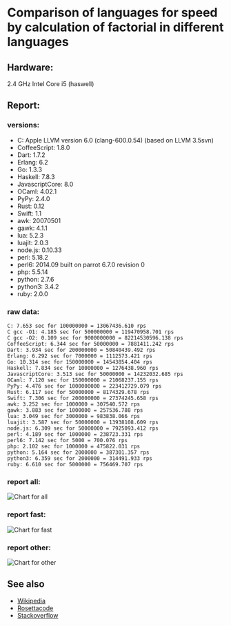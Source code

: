 Comparison of languages for speed by calculation of factorial in different languages
====================================================================================

Hardware:
---------
2.4 GHz Intel Core i5 (haswell)

Report:
-------
### versions:

  * C: Apple LLVM version 6.0 (clang-600.0.54) (based on LLVM 3.5svn)
  * CoffeeScript: 1.8.0
  * Dart: 1.7.2
  * Erlang: 6.2
  * Go: 1.3.3
  * Haskell: 7.8.3
  * JavascriptCore: 8.0
  * OCaml: 4.02.1
  * PyPy: 2.4.0
  * Rust: 0.12
  * Swift: 1.1
  * awk: 20070501
  * gawk: 4.1.1
  * lua: 5.2.3
  * luajit: 2.0.3
  * node.js: 0.10.33
  * perl: 5.18.2
  * perl6: 2014.09 built on parrot 6.7.0 revision 0
  * php: 5.5.14
  * python: 2.7.6
  * python3: 3.4.2
  * ruby: 2.0.0


### raw data:

    C: 7.653 sec for 100000000 = 13067436.610 rps
    C gcc -O1: 4.185 sec for 500000000 = 119470958.701 rps
    C gcc -O2: 0.109 sec for 9000000000 = 82214530596.138 rps
    CoffeeScript: 6.344 sec for 50000000 = 7881411.242 rps
    Dart: 3.934 sec for 200000000 = 50840439.492 rps
    Erlang: 6.292 sec for 7000000 = 1112573.421 rps
    Go: 10.314 sec for 150000000 = 14543854.404 rps
    Haskell: 7.834 sec for 10000000 = 1276438.960 rps
    JavascriptCore: 3.513 sec for 50000000 = 14232032.685 rps
    OCaml: 7.120 sec for 150000000 = 21068237.155 rps
    PyPy: 4.476 sec for 1000000000 = 223412729.079 rps
    Rust: 6.117 sec for 50000000 = 8174329.678 rps
    Swift: 7.306 sec for 200000000 = 27374245.658 rps
    awk: 3.252 sec for 1000000 = 307540.572 rps
    gawk: 3.883 sec for 1000000 = 257536.788 rps
    lua: 3.049 sec for 3000000 = 983838.066 rps
    luajit: 3.587 sec for 50000000 = 13938108.609 rps
    node.js: 6.309 sec for 50000000 = 7925093.412 rps
    perl: 4.189 sec for 1000000 = 238723.331 rps
    perl6: 7.142 sec for 5000 = 700.076 rps
    php: 2.102 sec for 1000000 = 475822.031 rps
    python: 5.164 sec for 2000000 = 387301.357 rps
    python3: 6.359 sec for 2000000 = 314491.933 rps
    ruby: 6.610 sec for 5000000 = 756469.707 rps


### report all:

![Chart for all](https://chart.googleapis.com/chart?cht=bhs&chs=674x445&chd=t%3A119470958%2C50840439%2C27374245%2C21068237%2C14543854%2C14232032%2C13938108%2C13067436%2C8174329%2C7925093%2C7881411%2C1276438%2C1112573%2C983838%2C756469%2C475822%2C387301%2C314491%2C307540%2C257536%2C238723&chco=4d89f9&chbh=15&chds=0,119470958.700682&chxt=x,y,r&chxl=1%3A%7Cperl%7Cgawk%7Cawk%7Cpython3%7Cpython%7Cphp%7Cruby%7Clua%7CErlang%7CHaskell%7CCoffeeScript%7Cnode.js%7CRust%7CC%7Cluajit%7CJavascriptCore%7CGo%7COCaml%7CSwift%7CDart%7CC%20gcc%20-O1%7C2%3A%7C238723%20rps%7C257536%20rps%7C307540%20rps%7C314491%20rps%7C387301%20rps%7C475822%20rps%7C756469%20rps%7C983838%20rps%7C1112573%20rps%7C1276438%20rps%7C7881411%20rps%7C7925093%20rps%7C8174329%20rps%7C13067436%20rps%7C13938108%20rps%7C14232032%20rps%7C14543854%20rps%7C21068237%20rps%7C27374245%20rps%7C50840439%20rps%7C119470958%20rps%7C0%3A%7C0%20%25%7C10%20%25%7C20%20%25%7C30%20%25%7C40%20%25%7C50%20%25%7C60%20%25%7C70%20%25%7C80%20%25%7C90%20%25%7C100%20%25)

### report fast:

![Chart for fast](https://chart.googleapis.com/chart?cht=bhs&chs=700x245&chd=t%3A119470958%2C50840439%2C27374245%2C21068237%2C14543854%2C14232032%2C13938108%2C13067436%2C8174329%2C7925093%2C7881411&chco=4d89f9&chbh=15&chds=0,119470958.700682&chxt=x,y,r&chxl=1%3A%7CCoffeeScript%7Cnode.js%7CRust%7CC%7Cluajit%7CJavascriptCore%7CGo%7COCaml%7CSwift%7CDart%7CC%20gcc%20-O1%7C2%3A%7C7881411%20rps%7C7925093%20rps%7C8174329%20rps%7C13067436%20rps%7C13938108%20rps%7C14232032%20rps%7C14543854%20rps%7C21068237%20rps%7C27374245%20rps%7C50840439%20rps%7C119470958%20rps%7C0%3A%7C0%20%25%7C10%20%25%7C20%20%25%7C30%20%25%7C40%20%25%7C50%20%25%7C60%20%25%7C70%20%25%7C80%20%25%7C90%20%25%7C100%20%25)

### report other:

![Chart for other](https://chart.googleapis.com/chart?cht=bhs&chs=700x225&chd=t%3A1276438%2C1112573%2C983838%2C756469%2C475822%2C387301%2C314491%2C307540%2C257536%2C238723&chco=4d89f9&chbh=15&chds=0,1276438.95995498&chxt=x,y,r&chxl=1%3A%7Cperl%7Cgawk%7Cawk%7Cpython3%7Cpython%7Cphp%7Cruby%7Clua%7CErlang%7CHaskell%7C2%3A%7C238723%20rps%7C257536%20rps%7C307540%20rps%7C314491%20rps%7C387301%20rps%7C475822%20rps%7C756469%20rps%7C983838%20rps%7C1112573%20rps%7C1276438%20rps%7C0%3A%7C0%20%25%7C10%20%25%7C20%20%25%7C30%20%25%7C40%20%25%7C50%20%25%7C60%20%25%7C70%20%25%7C80%20%25%7C90%20%25%7C100%20%25)



See also
--------

  * [Wikipedia](http://en.wikipedia.org/wiki/Factorial)
  * [Rosettacode](http://rosettacode.org/wiki/Factorial)
  * [Stackoverflow](http://stackoverflow.com/questions/23930/factorial-algorithms-in-different-languages)

